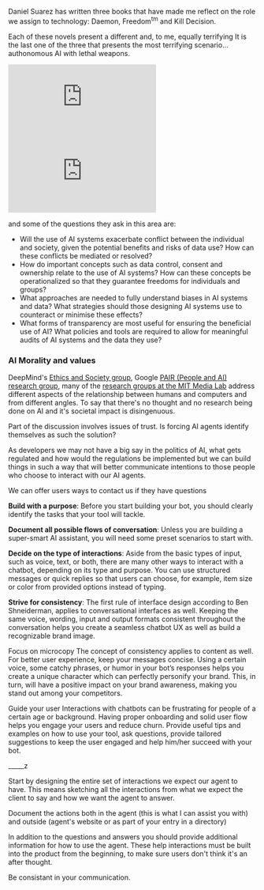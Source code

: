 Daniel Suarez has written three books that have made me reflect on the role we assign to technology: Daemon, Freedom<sup>tm</sup> and Kill Decision.

Each of these novels present a different and, to me, equally terrifying
It is the last one of the three that presents the most terrifying scenario... authonomous AI with lethal weapons.

<div class="video">
  <iframe src="https://embed.ted.com/talks/daniel_suarez_the_kill_decision_shouldn_t_belong_to_a_robot" frameborder="0" scrolling="no" allowfullscreen></iframe>
</div>


<div class="video">
  <iframe src="https://embed.ted.com/talks/zeynep_tufekci_machine_intelligence_makes_human_morals_more_important" frameborder="0" scrolling="no" allowfullscreen></iframe>
</div>


 and some of the questions they ask in this area are:

* Will the use of AI systems exacerbate conflict between the individual and society, given the potential benefits and risks of data use? How can these conflicts be mediated or resolved?
* How do important concepts such as data control, consent and ownership relate to the use of AI systems? How can these concepts be operationalized so that they guarantee freedoms for individuals and groups?
* What approaches are needed to fully understand biases in AI systems and data? What strategies should those designing AI systems use to counteract or minimise these effects?
* What forms of transparency are most useful for ensuring the beneficial use of AI? What policies and tools are required to allow for meaningful audits of AI systems and the data they use?

<a id="markdown-ai-morality-and-values" name="ai-morality-and-values"></a>
### AI Morality and values

DeepMind's [Ethics and Society group](https://deepmind.com/applied/deepmind-ethics-society/), Google [PAIR (People and AI) research group](https://ai.google/research/teams/brain/pair), many of the [research groups at the MIT Media Lab](https://www.media.mit.edu/research/?filter=groups) address different aspects of the relationship between humans and computers and from different angles. To say that there's no thought and no research being done on AI and it's societal impact is disingenuous.



Part of the discussion involves issues of trust. Is forcing AI agents identify themselves as such the solution?

As developers we may not have a big say in the politics of AI, what gets regulated and how would the regulations be implemented but we can build things in such a way that will better communicate intentions to those people who choose to interact with our AI agents.

We can offer users ways to contact us if they have questions


**Build with a purpose**: Before you start building your bot, you should clearly identify the tasks that your tool will tackle.

**Document all possible flows of conversation**: Unless you are building a super-smart AI assistant, you will need some preset scenarios to start with.

**Decide on the type of interactions**: Aside from the basic types of input, such as voice, text, or both, there are many other ways to interact with a chatbot, depending on its type and purpose. You can use structured messages or quick replies so that users can choose, for example, item size or color from provided options instead of typing.

**Strive for consistency**: The first rule of interface design according to Ben Shneiderman, applies to conversational interfaces as well. Keeping the same voice, wording, input and output formats consistent throughout the conversation helps you create a seamless chatbot UX as well as build a recognizable brand image.

Focus on microcopy
The concept of consistency applies to content as well. For better user experience, keep your messages concise. Using a certain voice, some catchy phrases, or humor in your bot’s responses helps you create a unique character which can perfectly personify your brand. This, in turn, will have a positive impact on your brand awareness, making you stand out among your competitors.

Guide your user
Interactions with chatbots can be frustrating for people of a certain age or background. Having proper onboarding and solid user flow helps you engage your users and reduce churn. Provide useful tips and examples on how to use your tool, ask questions, provide tailored suggestions to keep the user engaged and help him/her succeed with your bot.


_____z

Start by designing the entire set of interactions we expect our agent to have. This means sketching all the interactions from what we expect the client to say and how we want the agent to answer.

Document the actions both in the agent (this is what I can assist you with) and outside (agent's website or as part of your entry in a directory)

In addition to the questions and answers you should provide additional information for how to use the agent. These help interactions must be built into the product from the beginning, to make sure users don't think it's an after thought.

Be consistant in your communication.
